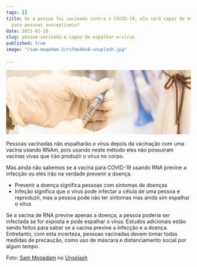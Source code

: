 ```yaml
---
tags: []
title: Se a pessoa foi vacinada contra o COVID-19, ela será capaz de espalhar o vírus
  para pessoas susceptíveis?
date: 2021-01-18
slug: pessoa-vacinada-e-capaz-de-espalhar-o-virus
published: true
image: "/sam-moqadam-2rrsfmn4hn8-unsplash.jpg"

---
```

![](/vaccine-protection.jpg)

Pessoas vacinadas não espalharão o vírus depois da vacinação com uma vacina usando RNAm, pois usando neste método eles não possuíram vacinas vivas que irão produzir o vírus no corpo.

Mas ainda não sabemos se a vacina para COVID-19 usando RNA previne a infecção ou eles irão na verdade prevenir a doença.

* Prevenir a doença significa pessoas com sintomas de doenças
* Infeção significa que o vírus pode infectar a célula de uma pessoa e reproduzir, mas a pessoa pode não ter sintomas mas ainda sim espalhar o vírus

Se a vacina de RNA previne apenas a doença, a pessoa poderia ser infectada se for exposta e pode espalhar o vírus. Estudos adicionais estão sendo feitos para saber se a vacina previne a infecção e a doença. Entretanto, com esta incerteza, pessoas vacinadas devem tomar todas medidas de precaução, como uso de máscara e distanciamento social por algum tempo.

Foto: [Sam Moqadam](https://unsplash.com/@itssammoqadam?utm_source=unsplash&utm_medium=referral&utm_content=creditCopyText) no [Unsplash](https://unsplash.com/s/photos/vaccine?utm_source=unsplash&utm_medium=referral&utm_content=creditCopyText)